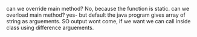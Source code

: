 can we override main method? No, because the function is static.
can we overload main method? yes- but default the java program gives array of string as arguements. SO output wont come, if we want we can call inside class using difference arguements.
